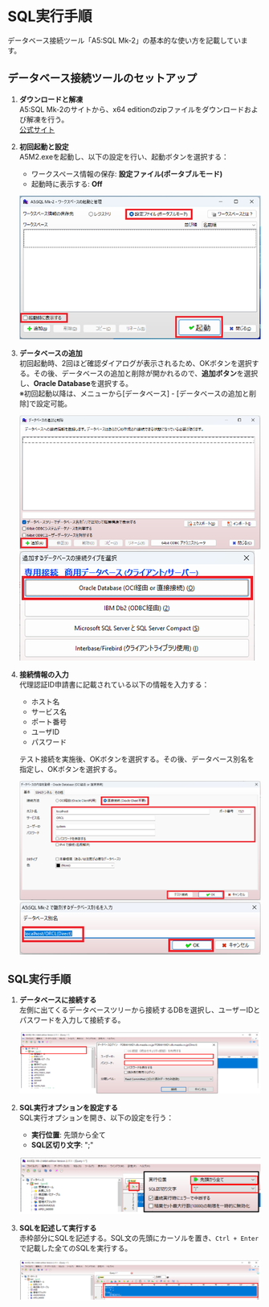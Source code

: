 # SQL実行手順

データベース接続ツール「A5:SQL Mk-2」の基本的な使い方を記載しています。

## データベース接続ツールのセットアップ

1. **ダウンロードと解凍**  
   A5:SQL Mk-2のサイトから、x64 editionのzipファイルをダウンロードおよび解凍を行う。  
   [公式サイト](https://a5m2.mmatsubara.com/)

2. **初回起動と設定**  
   A5M2.exeを起動し、以下の設定を行い、起動ボタンを選択する：
   - ワークスペース情報の保存: **設定ファイル(ポータブルモード)**
   - 起動時に表示する: **Off**

   ![初回設定画面](https://raw.githubusercontent.com/atoji0/outsystem_dev/main/wiki/image/SQL実行手順/image.png)

3. **データベースの追加**  
   初回起動時、2回ほど確認ダイアログが表示されるため、OKボタンを選択する。その後、データベースの追加と削除が開かれるので、**追加ボタン**を選択し、**Oracle Database**を選択する。  
   ※初回起動以降は、メニューから[データベース] - [データベースの追加と削除]で設定可能。

   ![データベース追加画面1](https://raw.githubusercontent.com/atoji0/outsystem_dev/main/wiki/image/SQL実行手順/image-1.png)  
   ![データベース追加画面2](https://raw.githubusercontent.com/atoji0/outsystem_dev/main/wiki/image/SQL実行手順/image-2.png)

4. **接続情報の入力**  
   代理認証ID申請書に記載されている以下の情報を入力する：
   - ホスト名
   - サービス名
   - ポート番号
   - ユーザID
   - パスワード  

   テスト接続を実施後、OKボタンを選択する。その後、データベース別名を指定し、OKボタンを選択する。

   ![接続情報入力画面1](https://raw.githubusercontent.com/atoji0/outsystem_dev/main/wiki/image/SQL実行手順/image-3.png)  
   ![接続情報入力画面2](https://raw.githubusercontent.com/atoji0/outsystem_dev/main/wiki/image/SQL実行手順/image-4.png)

## SQL実行手順

1. **データベースに接続する**  
   左側に出てくるデータベースツリーから接続するDBを選択し、ユーザーIDとパスワードを入力して接続する。

   ![データベース接続画面](https://raw.githubusercontent.com/atoji0/outsystem_dev/main/wiki/image/SQL実行手順/image-5.png)

2. **SQL実行オプションを設定する**  
   SQL実行オプションを開き、以下の設定を行う：
   - **実行位置**: 先頭から全て
   - **SQL区切り文字**: ";"

   ![SQL実行オプション設定画面](https://raw.githubusercontent.com/atoji0/outsystem_dev/main/wiki/image/SQL実行手順/image-6.png)

3. **SQLを記述して実行する**  
   赤枠部分にSQLを記述する。SQL文の先頭にカーソルを置き、`Ctrl + Enter`で記載した全てのSQLを実行する。

   ![SQL記述と実行画面](https://raw.githubusercontent.com/atoji0/outsystem_dev/main/wiki/image/SQL実行手順/image-7.png)
